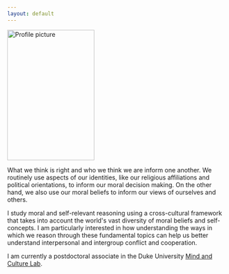 ```yaml
---
layout: default
---
```

<img src="https://slack-imgs.com/?c=1&o1=ro&url=https%3A%2F%2Fstatic.wixstatic.com%2Fmedia%2F41b0d2_c0a49018031343558137d62f6d1d64a2%7Emv2.png%2Fv1%2Fcrop%2Fx_219%2Cy_0%2Cw_3403%2Ch_4073%2Ffill%2Fw_396%2Ch_474%2Cal_c%2Cq_85%2Cusm_0.66_1.00_0.01%2Cenc_avif%2Cquality_auto%2FJulia%2520Smith%2520Avatar.png" alt="Profile picture" width="200" height="300">

What we think is right and who we think we are inform one another. We routinely use aspects of our identities, like our religious affiliations and political orientations, to inform our moral decision making. On the other hand, we also use our moral beliefs to inform our views of ourselves and others. 

I study moral and self-relevant reasoning using a cross-cultural framework that takes into account the world's vast diversity of moral beliefs and self-concepts. I am particularly interested in how understanding the ways in which we reason through these fundamental topics can help us better understand interpersonal and intergroup conflict and cooperation. 

I am currently a postdoctoral associate in the Duke University [Mind and Culture Lab](https://www.mindandculturelab.com/).
